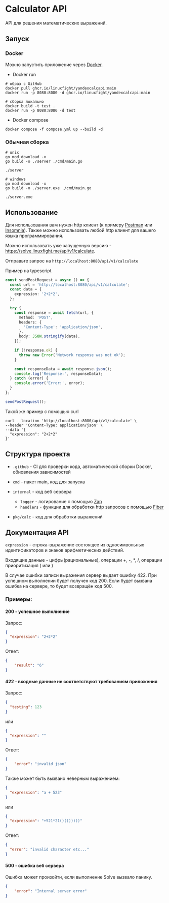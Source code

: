 # Calculator API

API для решения математических выражений.

## Запуск
### Docker
Можно запустить приложение через [Docker](https://www.docker.com/).

- Docker run
```shell
# образ с GitHub
docker pull ghcr.io/linuxfight/yandexcalcapi:main
docker run -p 8080:8080 -d ghcr.io/linuxfight/yandexcalcapi:main

# сборка локально
docker build -t test .
docker run -p 8080:8080 -d test
```
- Docker compose
```shell
docker compose -f compose.yml up --build -d
``` 

### Обычная сборка
```shell
# unix
go mod download -x
go build -o ./server ./cmd/main.go

./server

# windows
go mod download -x
go build -o ./server.exe ./cmd/main.go

./server.exe
```

## Использование
Для использования вам нужен http клиент (к примеру [Postman](https://www.postman.com/downloads/) или [Insomnia](https://insomnia.rest/download)).
Также можно использовать любой http клиент для вашего языка программирования.

Можно использовать уже запущенную версию - https://solve.linuxfight.me/api/v1/calculate.

Отправьте запрос на ```http://localhost:8080/api/v1/calculate```

Пример на typescript
```typescript
const sendPostRequest = async () => {
  const url = 'http://localhost:8080/api/v1/calculate';
  const data = {
    expression: '2+2*2',
  };

  try {
    const response = await fetch(url, {
      method: 'POST',
      headers: {
        'Content-Type': 'application/json',
      },
      body: JSON.stringify(data),
    });

    if (!response.ok) {
      throw new Error('Network response was not ok');
    }

    const responseData = await response.json();
    console.log('Response:', responseData);
  } catch (error) {
    console.error('Error:', error);
  }
};

sendPostRequest();
```

Такой же пример с помощью curl
```shell
curl --location 'http://localhost:8080/api/v1/calculate' \
--header 'Content-Type: application/json' \
--data '{
  "expression": "2+2*2"
}'
```

## Структура проекта
- ```.github``` - CI для проверки кода, автоматической сборки Docker, обновления зависимостей

- ```cmd``` - пакет main, код для запуска

- ```internal``` - код веб сервера
  - ```logger``` - логирование с помощью [Zap](https://github.com/uber-go/zap)
  - ```handlers``` - функции для обработки http запросов с помощью [Fiber](https://github.com/gofiber/fiber)

- ```pkg/calc``` - код для обработки выражений

## Документация API

```expression``` - строка-выражение состоящее из односимвольных идентификаторов и знаков арифметических действий.

Входящие данные - цифры(рациональные), операции +, -, *, /, операции приоритизация ( или )

В случае ошибки записи выражения сервер выдает ошибку 422.
При успешном выполнении будет получен код 200.
Если будет вызвана ошибка на сервере, то будет возвращён код 500. 

### Примеры:
#### 200 - успешное выполнение

Запрос: 
```json
{
  "expression": "2+2*2"
}
```
Ответ:
```json
{
    "result": "6"
}
```

#### 422 - входные данные не соответствуют требованиям приложения

Запрос:
```json
{
  "testing": 123
}
```
или
```json
{
  "expression": ""
}
```
Ответ:
```json
{
    "error": "invalid json"
}
```

Также может быть вызвано неверным выражением:
```json
{
  "expression": "a + 523"
}
```
или
```json
{
  "expression": "+521*21()())))))"
}
```
Ответ:
```json
{
  "error": "invalid character etc..."
}
```

#### 500 - ошибка веб сервера
Ошибка может произойти, если выполнение Solve вызвало панику.

```json
{
    "error": "Internal server error"
}
```